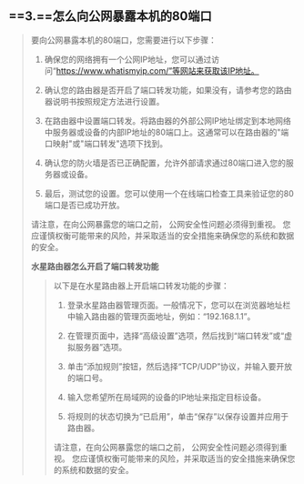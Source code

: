 ## ==3.==怎么向公网暴露本机的80端口

> 要向公网暴露本机的80端口，您需要进行以下步骤：
>
> 1. 确保您的网络拥有一个公网IP地址，您可以通过访问“https://www.whatismyip.com/”等网站来获取该IP地址。
>
> 2. 确认您的路由器是否开启了端口转发功能，如果没有，请参考您的路由器说明书按照规定方法进行设置。
>
> 3. 在路由器中设置端口转发。将路由器的外部公网IP地址绑定到本地网络中服务器或设备的内部IP地址的80端口上。这通常可以在路由器的"端口映射"或"端口转发"选项下找到。
>
> 4. 确认您的防火墙是否已正确配置，允许外部请求通过80端口进入您的服务器或设备。
>
> 5. 最后，测试您的设置。您可以使用一个在线端口检查工具来验证您的80端口是否已成功开放。
>
> 请注意，在向公网暴露您的端口之前， 公网安全性问题必须得到重视。 您应谨慎权衡可能带来的风险，并采取适当的安全措施来确保您的系统和数据的安全。
>
>
>
> **水星路由器怎么开启了端口转发功能**
>
> >以下是在水星路由器上开启端口转发功能的步骤：
> >
> >1. 登录水星路由器管理页面。一般情况下，您可以在浏览器地址栏中输入路由器的管理页面地址，例如：“192.168.1.1”。
> >
> >2. 在管理页面中，选择“高级设置”选项，然后找到“端口转发”或“虚拟服务器”选项。
> >
> >3. 单击“添加规则”按钮，然后选择“TCP/UDP”协议，并输入要开放的端口号。
> >
> >4. 输入您希望所在局域网的设备的IP地址来指定目标设备。
> >
> >5. 将规则的状态切换为“已启用”，单击“保存”以保存设置并应用于路由器。
> >
> >请注意，在向公网暴露您的端口之前， 公网安全性问题必须得到重视。 您应谨慎权衡可能带来的风险，并采取适当的安全措施来确保您的系统和数据的安全。


